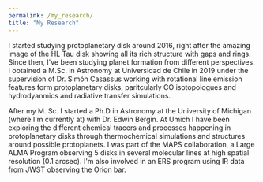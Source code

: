 ```yaml
---
permalink: /my_research/
title: "My Research"
---
```



I started studying protoplanetary disk around 2016, right after the amazing image of the HL Tau disk showing all its rich structure with gaps and rings.
Since then, I've been  studying planet formation from different perspectives. I obtained a M.Sc. in Astronomy at Universidad de Chile in 2019 under the supervision of Dr. Simón Casassus working with rotational line emission features form protoplanetary disks, paritcularly CO isotopologues and hydrodyanmics and radiative transfer simulations.

After my M. Sc. I started a Ph.D in Astronomy at the University of Michigan (where I'm currently at) with Dr. Edwin Bergin. At Umich I have been exploring the different chemical tracers and processes happening in protoplanetary disks through thermochemical simulations and structures around possible protoplanets. I was part of the MAPS collaboration, a Large ALMA Program observing 5 disks in several molecular lines at high spatial resolution (0.1 arcsec). I'm also involved in an ERS program using IR data from JWST observing the Orion bar.
